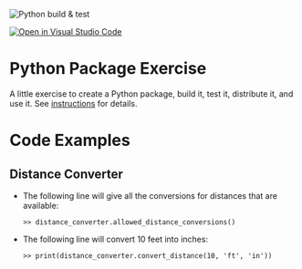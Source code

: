 
![Python build & test](https://github.com/software-students-fall2022/python-package-exercise-project-3-team-10/actions/workflows/build.yaml/badge.svg)

[![Open in Visual Studio Code](https://classroom.github.com/assets/open-in-vscode-c66648af7eb3fe8bc4f294546bfd86ef473780cde1dea487d3c4ff354943c9ae.svg)](https://classroom.github.com/online_ide?assignment_repo_id=9129447&assignment_repo_type=AssignmentRepo)

# Python Package Exercise

A little exercise to create a Python package, build it, test it, distribute it, and use it. See [instructions](./instructions.md) for details.

# Code Examples

## Distance Converter

* The following line will give all the conversions for distances that are available:
    ```
    >> distance_converter.allowed_distance_conversions()
    ```
* The following line will convert 10 feet into inches:
    ```
    >> print(distance_converter.convert_distance(10, 'ft', 'in'))
    ```
